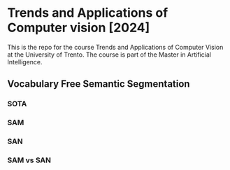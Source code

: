 # Trends and Applications of Computer vision [2024]
This is the repo for the course Trends and Applications of Computer Vision at the University of Trento. The course is part of the Master in Artificial Intelligence.

## Vocabulary Free Semantic Segmentation
### SOTA

### SAM

### SAN

### SAM vs SAN